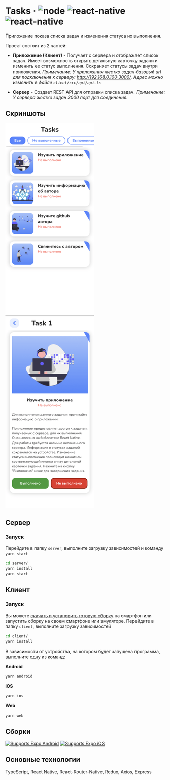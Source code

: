 # Tasks &middot; ![node](https://img.shields.io/badge/node-v16.13.2-blue) ![react-native](https://img.shields.io/badge/react--native-0.64.3-blue) ![react-native](https://img.shields.io/badge/expo-4.17.2-blue)

Приложение показа списка задач и изменения статуса их выполнения.

Проект состоит из 2 частей:
* **Приложение (Клиент)** - Получает с сервера и отображает список задач. Имеет возможность открыть детальную карточку задачи и изменить ее статус выполнения. Сохраняет статусы задач внутри приложения.
*Примечание: У приложения жестко задан базовый url для подключения к серверу: http://192.168.0.100:3000/. Адрес можно изменить в файле `client/src/api/api.ts`*

* **Сервер** - Создает REST API для отправки списка задач.
*Примечание: У сервера жестко задан 3000 порт для соединения.*

## Скриншоты

![list](https://github.com/kast96/tasks/blob/master/screenshots/list.png?raw=true)
![detail](https://github.com/kast96/tasks/blob/master/screenshots/detail.png?raw=true)

## Сервер
### Запуск
Перейдите в папку `server`, выполните загрузку зависимостей и команду `yarn start`
```sh
cd server/
yarn install
yarn start
```
## Клиент
### Запуск
Вы можете [скачать и установить готовую сборку](https://github.com/kast96/tasks/blob/master/client/builds/) на смартфон или запустить сборку на своем смартфоне или эмуляторе.
Перейдите в папку `client`, выполните загрузку зависимостей
```sh
cd client/
yarn install
```
В зависимости от устройства, на котором будет запущена программа, выполните одну из команд:

**Android**
```sh
yarn android
```
**iOS**
```sh
yarn ios
```
**Web**
```sh
yarn web
```

## Сборки
[![Supports Expo Android](https://img.shields.io/badge/Android-4630EB.svg?style=flat-square&logo=ANDROID&labelColor=A4C639&logoColor=fff)](https://github.com/kast96/tasks/blob/master/client/builds/) [![Supports Expo iOS](https://img.shields.io/badge/iOS-4630EB.svg?style=flat-square&logo=APPLE&labelColor=999999&logoColor=fff)](https://github.com/kast96/tasks/blob/master/client/builds/)

## Основные технологии
TypeScript, React Native, React-Router-Native, Redux, Axios, Express